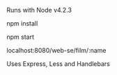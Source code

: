Runs with Node v4.2.3

npm install

npm start

localhost:8080/web-se/film/:name

Uses Express, Less and Handlebars


